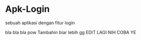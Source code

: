 # Apk-Login
sebuah aplikasi dengan fitur login

bla bla bla pow
Tambahin biar lebih gg
EDIT LAGI NIH COBA YE
